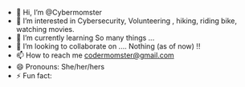 - 👋 Hi, I’m @Cybermomster
- 👀 I’m interested in Cybersecurity, Volunteering , hiking, riding bike, watching movies. 
- 🌱 I’m currently learning So many things ...
- 💞️ I’m looking to collaborate on .... Nothing (as of now) !!
- 📫 How to reach me codermomster@gmail.com  
- 😄 Pronouns: She/her/hers  
- ⚡ Fun fact: 

<!---
Cybermomster/Cybermomster is a ✨ special ✨ repository because its `README.md` (this file) appears on your GitHub profile.
You can click the Preview link to take a look at your changes.
--->
